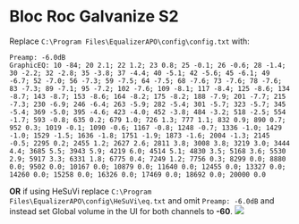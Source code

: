 # Bloc Roc Galvanize S2
Replace `C:\Program Files\EqualizerAPO\config\config.txt` with:
```
Preamp: -6.0dB
GraphicEQ: 10 -84; 20 2.1; 22 1.2; 23 0.8; 25 -0.1; 26 -0.6; 28 -1.4; 30 -2.2; 32 -2.8; 35 -3.8; 37 -4.4; 40 -5.1; 42 -5.6; 45 -6.1; 49 -6.7; 52 -7.0; 56 -7.3; 59 -7.5; 64 -7.5; 68 -7.6; 73 -7.6; 78 -7.6; 83 -7.3; 89 -7.1; 95 -7.2; 102 -7.6; 109 -8.1; 117 -8.4; 125 -8.6; 134 -8.7; 143 -8.7; 153 -8.6; 164 -8.2; 175 -8.2; 188 -7.9; 201 -7.7; 215 -7.3; 230 -6.9; 246 -6.4; 263 -5.9; 282 -5.4; 301 -5.7; 323 -5.7; 345 -5.4; 369 -5.0; 395 -4.6; 423 -4.0; 452 -3.8; 484 -3.2; 518 -2.5; 554 -1.7; 593 -0.8; 635 0.2; 679 1.0; 726 1.3; 777 1.1; 832 0.9; 890 0.7; 952 0.3; 1019 -0.1; 1090 -0.6; 1167 -0.8; 1248 -0.7; 1336 -1.0; 1429 -1.0; 1529 -1.5; 1636 -1.8; 1751 -1.9; 1873 -1.6; 2004 -1.3; 2145 -0.5; 2295 0.2; 2455 1.2; 2627 2.6; 2811 3.8; 3008 3.8; 3219 3.0; 3444 4.4; 3685 5.5; 3943 5.9; 4219 6.0; 4514 5.1; 4830 3.5; 5168 3.6; 5530 2.9; 5917 3.3; 6331 1.8; 6775 0.4; 7249 1.2; 7756 0.3; 8299 0.0; 8880 0.0; 9502 0.0; 10167 0.0; 10879 0.0; 11640 0.0; 12455 0.0; 13327 0.0; 14260 0.0; 15258 0.0; 16326 0.0; 17469 0.0; 18692 0.0; 20000 0.0
```
**OR** if using HeSuVi replace `C:\Program Files\EqualizerAPO\config\HeSuVi\eq.txt` and omit `Preamp: -6.0dB` and instead set Global volume in the UI for both channels to **-60**.
![](https://raw.githubusercontent.com/jaakkopasanen/AutoEq/master/results/Headphone.com/innerfidelity/onear/Bloc%20Roc%20Galvanize%20S2/Bloc%20Roc%20Galvanize%20S2.png)